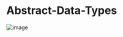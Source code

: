 # Abstract-Data-Types

![image](https://user-images.githubusercontent.com/82328705/211114788-64427818-c6fa-4ea1-9afe-d032c2c74249.png)
